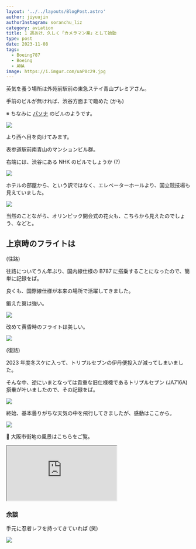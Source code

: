 ```yaml
---
layout: '../../layouts/BlogPost.astro'
author: jiyuujin
authorInstagram: soranchu_liz
category: aviation
title: 1 週あけ、久しく「カメラマン業」として始動
type: post
date: 2023-11-08
tags:
  - Boeing787
  - Boeing
  - ANA
image: https://i.imgur.com/uaP0c29.jpg
---
```


英気を養う場所は外苑前駅前の東急ステイ青山プレミアさん。

手前のビルが無ければ、渋谷方面まで臨めた (かも)

※ ちなみに [パソナ](https://www.pasona.co.jp/life/lounge_minamiaoyama_access.html) のビルのようです。

![](/assets/img/20231108/omotesando.JPG)

より西へ目を向けてみます。

表参道駅前南青山のマンションビル群。

右端には、渋谷にある NHK のビルでしょうか (?)

![](/assets/img/20231108/harajuku.JPG)

ホテルの部屋から、という訳ではなく、エレベーターホールより、国立競技場も見えていました。

![](/assets/img/20231108/kokuritsu.JPG)

当然のことながら、オリンピック開会式の花火も、こちらから見えたのでしょう、などと。

## 上京時のフライトは

(往路)

往路についてうん年ぶり、国内線仕様の B787 に搭乗することになったので、簡単に記録をば。

良くも、国際線仕様が本来の場所で活躍してきました。

鍛えた翼は強い。

![](/assets/img/20231108/JA809A_1.JPG)

改めて黄昏時のフライトは美しい。

![](/assets/img/20231108/JA809A_2.JPG)

(復路)

2023 年度冬スケに入って、トリプルセブンの伊丹便投入が減ってしまいました。

そんな中、逆にいまとなっては貴重な旧仕様機であるトリプルセブン (JA716A) 搭乗が叶いましたので、その記録をば。

![](/assets/img/20231111/JA716A_1.JPG)

終始、基本曇りがちな天気の中を飛行してきましたが、感動はここから。

![](/assets/img/20231111/JA716A_2.JPG)

🎵 大阪市街地の風景はこちらをご覧。

<div class="wrapper">
  <div class="container">
    <iframe src="https://www.youtube.com/embed/5P04iS7LxwQ" class="player" title="大阪 市街地" loading="lazy"></iframe>
  </div>
</div>

### 余談

手元に忍者レフを持ってきていれば (笑)

![](/assets/img/20231108/JA809A_3.JPG)

